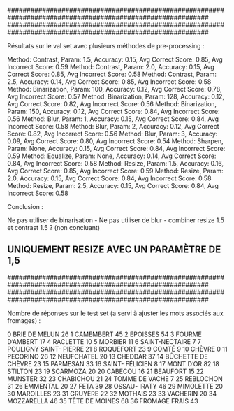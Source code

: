 ############################################################################################################
############################################################################################################

Résultats sur le val set avec plusieurs méthodes de pre-processing :

Method: Contrast, Param: 1.5, Accuracy: 0.15, Avg Correct Score: 0.85, Avg Incorrect Score: 0.59
Method: Contrast, Param: 2.0, Accuracy: 0.15, Avg Correct Score: 0.85, Avg Incorrect Score: 0.58
Method: Contrast, Param: 2.5, Accuracy: 0.14, Avg Correct Score: 0.85, Avg Incorrect Score: 0.58
Method: Binarization, Param: 100, Accuracy: 0.12, Avg Correct Score: 0.78, Avg Incorrect Score: 0.57
Method: Binarization, Param: 128, Accuracy: 0.12, Avg Correct Score: 0.82, Avg Incorrect Score: 0.56
Method: Binarization, Param: 150, Accuracy: 0.12, Avg Correct Score: 0.84, Avg Incorrect Score: 0.56
Method: Blur, Param: 1, Accuracy: 0.15, Avg Correct Score: 0.84, Avg Incorrect Score: 0.58
Method: Blur, Param: 2, Accuracy: 0.12, Avg Correct Score: 0.82, Avg Incorrect Score: 0.56
Method: Blur, Param: 3, Accuracy: 0.09, Avg Correct Score: 0.80, Avg Incorrect Score: 0.54
Method: Sharpen, Param: None, Accuracy: 0.15, Avg Correct Score: 0.84, Avg Incorrect Score: 0.59
Method: Equalize, Param: None, Accuracy: 0.14, Avg Correct Score: 0.84, Avg Incorrect Score: 0.58
Method: Resize, Param: 1.5, Accuracy: 0.16, Avg Correct Score: 0.85, Avg Incorrect Score: 0.59
Method: Resize, Param: 2.0, Accuracy: 0.15, Avg Correct Score: 0.84, Avg Incorrect Score: 0.58
Method: Resize, Param: 2.5, Accuracy: 0.15, Avg Correct Score: 0.84, Avg Incorrect Score: 0.58

Conclusion : 

Ne pas utiliser de binarisation - Ne pas utiliser de blur - combiner resize 1.5 et contrast 1.5 ? (non concluant)

## UNIQUEMENT RESIZE AVEC UN PARAMÈTRE DE 1,5 ##

############################################################################################################
############################################################################################################

Nombre de réponses sur le test set (a servi à ajuster les mots associés aux fromages) :


0            BRIE DE MELUN     26
1                CAMEMBERT     45
2                 EPOISSES     54
3          FOURME D’AMBERT     17
4                 RACLETTE     10
5                  MORBIER     11
6           SAINT-NECTAIRE      7
7   POULIGNY SAINT- PIERRE     21
8                ROQUEFORT     23
9                    COMTÉ      9
10                  CHÈVRE      0
11                PECORINO     26
12              NEUFCHATEL     20
13                 CHEDDAR     37
14      BÛCHETTE DE CHÈVRE     23
15                PARMESAN     33
16         SAINT- FÉLICIEN      8
17               MONT D’OR     82
18                 STILTON     23
19                SCARMOZA     20
20                 CABECOU     16
21                BEAUFORT     15
22                 MUNSTER     32
23               CHABICHOU     21
24          TOMME DE VACHE      7
25               REBLOCHON     31
26                EMMENTAL     20
27                    FETA     39
28            OSSAU- IRATY     46
29               MIMOLETTE     20
30               MAROILLES     23
31                 GRUYÈRE     22
32                 MOTHAIS     23
33                VACHERIN     20
34              MOZZARELLA     46
35          TÊTE DE MOINES     68
36           FROMAGE FRAIS     43


